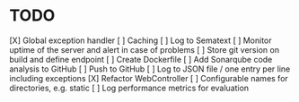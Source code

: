 # TODO

[X] Global exception handler
[ ] Caching
[ ] Log to Sematext
[ ] Monitor uptime of the server and alert in case of problems
[ ] Store git version on build and define endpoint
[ ] Create Dockerfile
[ ] Add Sonarqube code analysis to GitHub
[ ] Push to GitHub
[ ] Log to JSON file / one entry per line including exceptions
[X] Refactor WebController
[ ] Configurable names for directories, e.g. static
[ ] Log performance metrics for evaluation